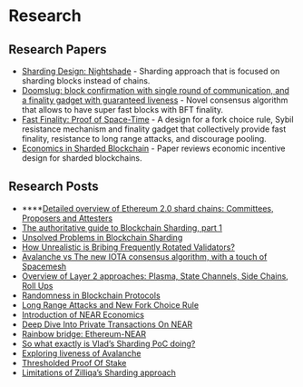 # Research

## Research Papers

* [Sharding Design: Nightshade](https://near.org/downloads/Nightshade.pdf) - Sharding approach that is focused on sharding blocks instead of chains.
* [Doomslug: block confirmation with single round of communication, and a finality gadget with guaranteed liveness](https://near.ai/doomslug) - Novel consensus algorithm that allows to have super fast blocks with BFT finality.
* [Fast Finality: Proof of Space-Time](https://near.org/papers/proof-of-space-time/) - A design for a fork choice rule, Sybil resistance mechanism and finality gadget that collectively provide fast finality, resistance to long range attacks, and discourage pooling.
* [Economics in Sharded Blockchain](https://near.org/papers/economics-in-sharded-blockchain/) - Paper reviews economic incentive design for sharded blockchains.

## Research Posts

* \*\*\*\*[Detailed overview of Ethereum 2.0 shard chains: Committees, Proposers and Attesters](https://near.org/blog/detailed-overview-of-ethereum-2-0-shard-chains-committees-proposers-and-attesters/)
* [The authoritative guide to Blockchain Sharding, part 1](https://near.org/blog/the-authoritative-guide-to-blockchain-sharding-part-1/)
* [Unsolved Problems in Blockchain Sharding](https://near.org/blog/unsolved-problems-in-blockchain-sharding/)
* [How Unrealistic is Bribing Frequently Rotated Validators?](https://near.org/blog/how-unrealistic-is-bribing-frequently-rotated-validators/)
* [Avalanche vs The new IOTA consensus algorithm, with a touch of Spacemesh](https://near.org/blog/avalanche-vs-the-new-iota-consensus-algorithm-with-a-touch-of-spacemesh/)
* [Overview of Layer 2 approaches: Plasma, State Channels, Side Chains, Roll Ups](https://near.org/blog/layer-2/)
* [Randomness in Blockchain Protocols](https://near.org/blog/randomness-in-blockchain-protocols/)
* [Long Range Attacks and New Fork Choice Rule](https://near.org/blog/long-range-attacks-and-a-new-fork-choice-rule/)
* [Introduction of NEAR Economics](https://near.org/blog/near-protocol-economics/)
* [Deep Dive Into Private Transactions On NEAR](https://near.org/blog/private-transactions-on-near/)
* [Rainbow bridge: Ethereum-NEAR](https://near.org/blog/eth-near-rainbow-bridge/)
* [So what exactly is Vlad’s Sharding PoC doing?](https://near.org/blog/so-what-exactly-is-vlads-sharding-poc-doing/)
* [Exploring liveness of Avalanche](https://medium.com/@zaver.max/exploring-liveness-of-avalanche-d22f13b2db00)
* [Thresholded Proof Of Stake](https://near.org/blog/thresholded-proof-of-stake/)
* [Limitations of Zilliqa’s Sharding approach](https://near.org/blog/limitations-of-zilliqas-sharding-approach/)

